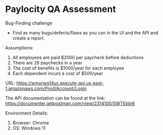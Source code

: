 # Paylocity QA Assessment
Bug-Finding challenge
- Find as many bugs/defects/flaws as you can in the UI and the API and create a report.

Assumptions:
  1. All employees are paid $2000 per paycheck before deductions
  2. There are 26 paychecks in a year
  3. The cost of benefits is $1000/year for each employee
  4. Each dependent incurs a cost of $500/year

URL: https://wmxrwq14uc.execute-api.us-east-1.amazonaws.com/Prod/Account/Login

The API documentation can be found at the link: https://documenter.getpostman.com/view/2314100/SWTEbbi6

Environment Details:
  1. Browser: Chrome <latest>
  2. OS: Windows 11
